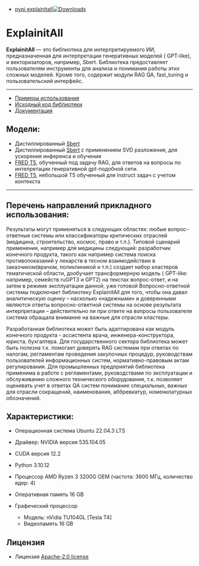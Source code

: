 * [pypi explainitall](https://pypi.org/project/explainitall/)[![Downloads](https://img.shields.io/pypi/dm/explainitall.svg)](https://pypi.org/project/explainitall/)

# **ExplainitAll**

**ExplainitAll** — это библиотека для интерпретируемого ИИ, предназначенная для интерпретации генеративных моделей (
GPT-like), и векторизаторов, например, Sbert. Библиотека предоставляет пользователям инструменты для анализа и понимания
работы этих сложных моделей. Кроме того, содержит модули RAG QA, fast_tuning и пользовательский интерфейс.

---

* [Примеры использования](https://github.com/Bots-Avatar/ExplainitAll/tree/main/examples)
* [Исходный код библиотеки](https://github.com/Bots-Avatar/ExplainitAll/tree/main/explainitall)
* [Документация](https://github.com/Bots-Avatar/ExplainitAll/wiki)

## Модели:

* Дистиллированный [Sbert](https://huggingface.co/FractalGPT/SbertDistil)
* Дистиллированный [Sbert](https://huggingface.co/FractalGPT/SbertSVDDistil) с применением SVD разложения, для ускорения
  инференса и обучения
* [FRED T5](https://huggingface.co/FractalGPT/FRED-T5-Interp), обученный под задачу RAG, для ответов на вопросы по
  интепретации генеративной gpt-подобной сети.
* [FRED T5](https://huggingface.co/FractalGPT/FredT5-Large-Instruct-Context), небольшой T5 обученный для instruct задач с учетом контекста
---

## Перечень направлений прикладного использования:

Результаты могут применяться в следующих областях: любые вопрос-ответные системы или классификаторы критических
отраслей (медицина, строительство, космос, право и т.п.). Типовой сценарий применения, например для медицины следующий:
разработчик конечного продукта, такого как например система поиска противопоказаний у лекарств в тесном взаимодействии в
заказчиком(врачом, поликлиникой и т.п.) создает набор кластеров тематической области, дообучает трансформерную модель (
GPT-like: например, семейств ruGPT3 и GPT2) на текстах вопрос-ответ, и на затем в режиме эксплуатации данной, уже
готовой Вопросно-ответной системы подключает библиотеку ExplainitAll для того, чтобы она давал аналитическую оценку –
насколько «надежными» и доверенными являются ответы вопросно-ответной системы на основе результата интерпретации –
действительно ли при ответе на вопросы пользователя система обращала внимание на важные для отрасли кластеры.

Разработанная библиотека может быть адаптирована как модуль конечного продукта - ассистента врача,
инженера-конструктора, юриста, бухгалтера. Для государственного сектора библиотека может быть полезна т.к. помогает
доверять RAG системам при ответах по налогам, регламентам проведения закупочных процедур, руководствам пользователей
информационных систем, нормативно-правовым актам регулирования. Для промышленных предприятий библиотека применима в
работе с регламентами, руководствами по эксплуатации и обслуживанию сложного технического оборудования, т.к. позволяет
оценивать учет в ответах QA систем понимание специальных, важных для отрасли сокращений, наименования, аббревиатур,
номенклатурных обозначений.

## Характеристики:

* Операционная система Ubuntu 22.04.3 LTS
* Драйвер: NVIDIA версия 535.104.05
* CUDA версия 12.2
* Python 3.10.12


* Процессор AMD Ryzen 3 3200G OEM (частота: 3600 МГц, количество ядер: 4)
* Оперативная память 16 GB

* Графический процессор
    * Модель: nVidia TU104GL [Tesla T4]
    * Видеопамять 16 GB

## Лицензия

* Лицензия [Apache-2.0 license](https://github.com/Bots-Avatar/ExplainitAll/tree/main#Apache-2.0-1-ov-file)
